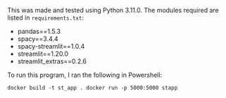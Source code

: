 This was made and tested using Python 3.11.0.
The modules required are listed in `requirements.txt`:
* pandas==1.5.3
* spacy==3.4.4
* spacy-streamlit==1.0.4
* streamlit==1.20.0
* streamlit_extras==0.2.6

To run this program, I ran the following in Powershell:

``docker build -t st_app .
docker run -p 5000:5000 stapp``